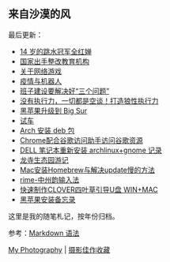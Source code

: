 ## 来自沙漠的风

最后更新：

- [14 岁的跳水冠军全红婵][1]
 - [国家出手整改教育机构][2]
- [关于网络游戏][3]
- [疫情与机器人][4]
- [班子建设要解决好“三个问题”][5]
- [没有执行力，一切都是空谈！打造狼性执行力][6]
- [黑苹果升级到 Big Sur][7]
- [试车][8]
- [Arch 安装 deb 包][9]
- [Chrome配合谷歌访问助手访问谷歌资源][10]
-  [DELL 笔记本重新安装 archlinux+gnome 记录][11]
- [龙寺生态园游记][12]
- [Mac安装Homebrew与解决update慢的方法][13]
- [rime-中州韵输入法][14]
- [快速制作CLOVER四叶草引导U盘 WIN+MAC][15]
- [黑苹果安装备忘录][16]

这里是我的随笔札记，按年份归档。

参考：[Markdown 语法][17]

[My Photography][18] | [摄影佳作收藏][19]

[1]:	./2021/20210806-14%20%E5%B2%81%E7%9A%84%E8%B7%B3%E6%B0%B4%E5%86%A0%E5%86%9B%E5%85%A8%E7%BA%A2%E5%A9%B5.md "14 岁的跳水冠军全红婵"
[2]:	./2021/20210805-%E5%9B%BD%E5%AE%B6%E5%87%BA%E6%89%8B%E6%95%B4%E6%94%B9%E6%95%99%E8%82%B2%E6%9C%BA%E6%9E%84.md "国家出手整改教育机构"
[3]:	./2021/20210803-%E5%85%B3%E4%BA%8E%E7%BD%91%E7%BB%9C%E6%B8%B8%E6%88%8F.md "未成年人沉迷网络精神鸦片"
[4]:	./2021/20210803-%E7%96%AB%E6%83%85%E4%B8%8E%E6%9C%BA%E5%99%A8%E4%BA%BA.md "疫情与机器人"
[5]:	./2021/%E7%8F%AD%E5%AD%90%E5%BB%BA%E8%AE%BE%E8%A6%81%E8%A7%A3%E5%86%B3%E5%A5%BD%E2%80%9C%E4%B8%89%E4%B8%AA%E9%97%AE%E9%A2%98%E2%80%9D.md
[6]:	./2021/%E6%B2%A1%E6%9C%89%E6%89%A7%E8%A1%8C%E5%8A%9B%EF%BC%8C%E4%B8%80%E5%88%87%E9%83%BD%E6%98%AF%E7%A9%BA%E8%B0%88%EF%BC%81%E6%89%93%E9%80%A0%E7%8B%BC%E6%80%A7%E6%89%A7%E8%A1%8C%E5%8A%9B.md
[7]:	./2021/%E9%BB%91%E8%8B%B9%E6%9E%9C%E5%8D%87%E7%BA%A7%E5%88%B0%20Big%20Sur.md "黑苹果升级到 Big Sur"
[8]:	./2021/%E8%AF%95%E8%BD%A6.md "试车"
[9]:	./2020/Arch-%E5%AE%89%E8%A3%85-deb.md
[10]:	./2020/Chrome%E9%85%8D%E5%90%88%E8%B0%B7%E6%AD%8C%E8%AE%BF%E9%97%AE%E5%8A%A9%E6%89%8B%E8%AE%BF%E9%97%AE%E8%B0%B7%E6%AD%8C%E8%B5%84%E6%BA%90.md
[11]:	./2020/arch+gnome+install.md
[12]:	./2019/%E9%BE%99%E5%AF%BA%E7%94%9F%E6%80%81%E5%9B%AD%E6%B8%B8%E8%AE%B0.md
[13]:	./2019/Mac%E5%AE%89%E8%A3%85Homebrew%E4%B8%8E%E8%A7%A3%E5%86%B3update%E6%85%A2%E7%9A%84%E6%96%B9%E6%B3%95.md
[14]:	./2019/rime-%E4%B8%AD%E5%B7%9E%E9%9F%B5%E8%BE%93%E5%85%A5%E6%B3%95.md
[15]:	./2019/%E5%BF%AB%E9%80%9F%E5%88%B6%E4%BD%9CCLOVER%E5%9B%9B%E5%8F%B6%E8%8D%89%E5%BC%95%E5%AF%BCU%E7%9B%98%20WIN+MAC.md
[16]:	./2019/%E9%BB%91%E8%8B%B9%E6%9E%9C%E5%AE%89%E8%A3%85%E5%A4%87%E5%BF%98%E5%BD%95.md "黑苹果安装备忘录"
[17]:	https://www.markdown.xyz/basic-syntax/ "Markdown 基本语法"
[18]:	http://heimaphoto.com "my photography"
[19]:	https://bestimage.lofter.com "摄影佳作收藏"